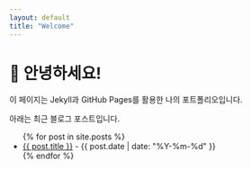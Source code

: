 ```yaml
---
layout: default
title: "Welcome"
---
```


# 👋 안녕하세요!
이 페이지는 Jekyll과 GitHub Pages를 활용한 나의 포트폴리오입니다.

아래는 최근 블로그 포스트입니다.

<ul>
  {% for post in site.posts %}
    <li>
      <a href="{{ post.url }}">{{ post.title }}</a> - {{ post.date | date: "%Y-%m-%d" }}
    </li>
  {% endfor %}
</ul>

